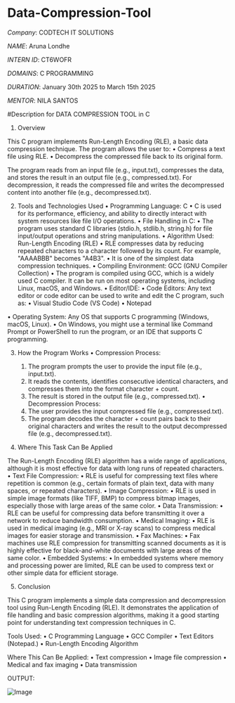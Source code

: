 # Data-Compression-Tool

*Company*: CODTECH IT SOLUTIONS

*NAME*: Aruna Londhe

*INTERN ID*: CT6WOFR

*DOMAINS*: C PROGRAMMING

*DURATION*: January 30th 2025 to March 15th 2025

*MENTOR*: NILA SANTOS

#Description for DATA COMPRESSION TOOL in C

1. Overview

This C program implements Run-Length Encoding (RLE), a basic data compression technique. The program allows the user to:
	•	Compress a text file using RLE.
	•	Decompress the compressed file back to its original form.

The program reads from an input file (e.g., input.txt), compresses the data, and stores the result in an output file (e.g., compressed.txt). For decompression, it reads the compressed file and writes the decompressed content into another file (e.g., decompressed.txt).

2. Tools and Technologies Used
	•	Programming Language: C
	•	C is used for its performance, efficiency, and ability to directly interact with system resources like file I/O operations.
	•	File Handling in C:
	•	The program uses standard C libraries (stdio.h, stdlib.h, string.h) for file input/output operations and string manipulations.
	•	Algorithm Used: Run-Length Encoding (RLE)
	•	RLE compresses data by reducing repeated characters to a character followed by its count. For example, "AAAABBB" becomes "A4B3".
	•	It is one of the simplest data compression techniques.
	•	Compiling Environment: GCC (GNU Compiler Collection)
	•	The program is compiled using GCC, which is a widely used C compiler. It can be run on most operating systems, including Linux, macOS, and Windows.
	•	Editor/IDE:
	•	Code Editors: Any text editor or code editor can be used to write and edit the C program, such as:
	•	Visual Studio Code (VS Code)
	•	Notepad

•	Operating System: Any OS that supports C programming (Windows, macOS, Linux).
	•	On Windows, you might use a terminal like Command Prompt or PowerShell to run the program, or an IDE that supports C programming.

3. How the Program Works
	•	Compression Process:
	1.	The program prompts the user to provide the input file (e.g., input.txt).
	2.	It reads the contents, identifies consecutive identical characters, and compresses them into the format character + count.
	3.	The result is stored in the output file (e.g., compressed.txt).
	•	Decompression Process:
	1.	The user provides the input compressed file (e.g., compressed.txt).
	2.	The program decodes the character + count pairs back to their original characters and writes the result to the output decompressed file (e.g., decompressed.txt).

4. Where This Task Can Be Applied

The Run-Length Encoding (RLE) algorithm has a wide range of applications, although it is most effective for data with long runs of repeated characters.
	•	Text File Compression:
	•	RLE is useful for compressing text files where repetition is common (e.g., certain formats of plain text, data with many spaces, or repeated characters).
	•	Image Compression:
	•	RLE is used in simple image formats (like TIFF, BMP) to compress bitmap images, especially those with large areas of the same color.
	•	Data Transmission:
	•	RLE can be useful for compressing data before transmitting it over a network to reduce bandwidth consumption.
	•	Medical Imaging:
	•	RLE is used in medical imaging (e.g., MRI or X-ray scans) to compress medical images for easier storage and transmission.
	•	Fax Machines:
	•	Fax machines use RLE compression for transmitting scanned documents as it is highly effective for black-and-white documents with large areas of the same color.
	•	Embedded Systems:
	•	In embedded systems where memory and processing power are limited, RLE can be used to compress text or other simple data for efficient storage.

5. Conclusion

This C program implements a simple data compression and decompression tool using Run-Length Encoding (RLE). It demonstrates the application of file handling and basic compression algorithms, making it a good starting point for understanding text compression techniques in C.

Tools Used:
	•	C Programming Language
	•	GCC Compiler
	•	Text Editors (Notepad.)
	•	Run-Length Encoding Algorithm

Where This Can Be Applied:
	•	Text compression
	•	Image file compression
	•	Medical and fax imaging
	•	Data transmission

OUTPUT:

![Image](https://github.com/user-attachments/assets/514c2975-3c84-4ba3-a505-507b4c53426d)
